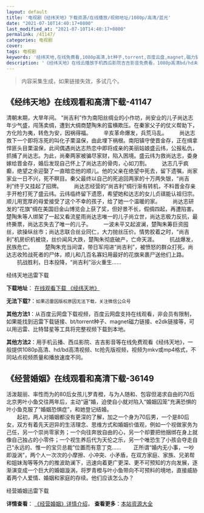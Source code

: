 ```yaml
---
layout: default
title: '电视剧《经纬天地》下载资源/在线播放/视频地址/1080p/高清/蓝光'
date: "2021-07-10T14:40:17+0800"
last_modified_at: "2021-07-10T14:40:17+0800"
permalink: /41147/
categories: 电视剧
cover:
tags: 电视剧
keywords: '经纬天地,在线免费看,1080p高清,bt种子,torrent,百度云盘,magnet,磁力链,迅雷下载资源'
description: '《经纬天地》在线云播放手机西瓜影院吉吉影音免费看，1080p高清bd/hd未删减完整版和tc抢先枪版，mkv/mp4格式，附带bt/torrent种子、magnet/磁力链、百度云盘、网盘资源迅雷下载链接'
---
```


>内容采集生成，如果链接失效，多试几个。


## 《经纬天地》在线观看和高清下载-41147

清朝末期，大旱年间。 “尚吉利&rdquo;作为南阳丝绸业的小作坊，尚安业的儿子尚达志年少气盛，闯荡卖绸，遭到大绸商楚陶朱的蛮横欺压。在秦家父子的仗义帮助下，方化险为夷，转危为安，因祸得福。 　　辛亥革命爆发，兵荒马乱。 　　尚达志救下一个即将冻死的叫化子栗温保，由此埋下祸根。南阳镇守使晋金存，正在缉拿悍匪头目栗温保，此间偶遇尚达志热恋中即将成亲的美丽姑娘盛云纬，公报私仇，抓捕了尚达志。为此，尚秦两家被骗尽家财，陷入困境。盛云纬为救尚达志，委身嫁给晋金存，婚后发现自己怀上了尚达志的骨肉，心如刀割。 　　达志几乎疯癫，绝望之余迎娶了一直暗恋他的顺儿。他的父亲在绝望中死去，留下遗嘱，尚家家业一日不兴，死不瞑目。秦父最终以自己的死追回两家的十万两失银，&ldquo;尚吉利&rdquo;终于又挂起了招牌。 　　尚达志经营的“尚吉利&rdquo;绸行渐有转机，不料晋金存亲手开枪打死了盛云纬。云纬临终留下遗愿，希望她和达志的女儿贞祺能认祖归宗。顺儿用宽厚的母爱接受了这个不幸的孩子，给了她一个温暖的家。 　　尚达志研发的“花旗”绸在美国旧金山博览会上获了奖，但好景不长，假绸四起，再遭陷害。楚陶朱等人绑架了一起又看流星雨尚达志唯一的儿子尚立世，尚达志极力反抗，最终撕票，尚达志失去了唯一的儿子。 　　一波未平又起波澜，楚陶朱筹巨资囤丝，欲操纵丝市；尚达志联合丝业同仁，大力抛丝压价。情势胶着之时，&ldquo;尚吉利&rdquo;机房织机被烧，丝价闻风大跌，楚陶朱彻底破产，亡命天涯。 　　抗战爆发，民族危亡。 　　楚陶朱充当间谍，带日军闯进&ldquo;尚吉利&rdquo;，被愤怒的群众打死。尚达志收殓战死者的尸体，顺儿和几百名寡妇用最好的花旗来裹尸送他们上路。 　　抗战胜利，日本投降，“尚吉利&rdquo;浴火重生……


经纬天地迅雷下载

**下载地址**： [在线观看下载 《经纬天地》](https://www.993dy.com//vod-detail-id-11171.html) 


**无法下载?**：`如果迅雷因版权原因无法下载，关注微信公众号 `

**其他方法1**：从百度云网盘下载视频，百度云网盘支持在线观看，非会员有限制，如果能找到迅雷下载链接、bt/torrent种子、magnet磁力链接、e2dk链接等，可以用迅雷、比特彗星等工具将完整视频下载到本地。

**其他方法2**：用手机云播、西瓜影院、吉吉影音等在线免费观看《经纬天地》，一般提供1080p高清、hd/bd高清视频、tc抢先版视频，视频为mkv或mp4格式，不同站点视频质量和播放速度不同。


## 《经营婚姻》在线观看和高清下载-36149

活泼靓丽、率性而为的80后女孩儿罗青橙，与为人随和、包容但渴求自由的70后北京男叶小鱼交往两年后，主动“逼&rdquo;婚，迫使自小就对陷入“婚姻囚笼”充满恐惧的叶小鱼克服了&ldquo;婚姻恐惧症&rdquo;，和她登记结婚。<br />　　起初，两人对婚姻都没有更深的了解，加之一个身为70后男，一个是80后女，双方有着先天迥异的生活理念、思维方式和婚姻价值观，例如一个视做家务为己任，另一个崇尚零家务；一个向往奔放自由的心，另一个却要把他捆绑在身上就像自己独占的小零件；一个视生养后代为天伦之乐，另一个唯恐生了小孩会夺走自己“永远的、惟一的宝贝总裁”位置而有意丁克&hellip;… 　　正所谓&ldquo;婚内无小事，一吵即漩涡”，两个人一次次的小摩擦、小冲突、小矛盾，在双方家庭、家族、兄弟帮和姐妹淘等等外力的推波助澜下，迅速向着更广更深、更不可预知的方向发展，逐渐演变成一个巨大的婚姻漩涡，将罗青橙与叶小鱼带向不可预料的境地，直接威胁着两个人爱情、婚姻和家庭的存续。他们应该怎么办？


经营婚姻迅雷下载

**详情查看**： [《经营婚姻》详情介绍](/movie/36149/)， **查看更多**：[本站资源大全](/movie/t/all/)

